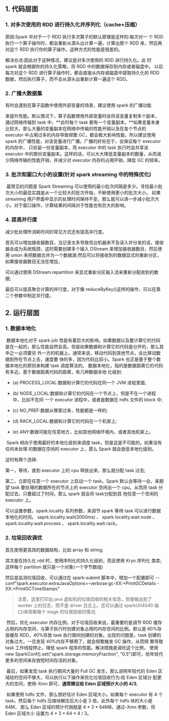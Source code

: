 

## 1. 代码层面

### 1. 对多次使用的 RDD 进行持久化并序列化（cache+压缩）

原因:Spark 中对于一个 RDD 执行多次算子的默认原理是这样的:每次对一 个 RDD 执行一个算子操作时，都会重新从源头出计算一遍，计算出那个 RDD 来，然后再对这个 RDD 执行你的算子操作。这种方式的性能是很差的。

解决办法:因此对于这种情况，建议是对多次使用的 RDD 进行持久化。此 时 spark 就会根据你的持久化策略，将 RDD 中的数据保存到内存或者磁盘中。 以后每次对这个 RDD 进行算子操作时，都会直接从内存或磁盘中提取持久化的 RDD 数据，然后执行算子，而不会从源头出重新计算一遍这个 RDD。 



### 2. 广播大数据集

 有时会遇到在算子函数中使用外部变量的场景，建议使用 spark 的广播功能

来提升性能。默认情况下，算子函数使用外部变量时会将该变量复制多个副本， 通过网络传输到 task 中，**此时每个 task 都有一个变量副本。**如果变量本身比较大，那么大量的变量副本在网络中传输的性能开销以及在各个节点的 executor 中占用过多的内存导致频繁 GC，都会极大影响性能。所以建议使用 spark 的广播性能，对该变量进行广播。广播的好处在于，会保证每个 executor 的内存中， 只驻留一份变量副本，而 executor 中的 task 执行时会共享该 executor 中的那份变量副本。这样的话，可以大大降低变量副本的数量，从而减少网络传输的性能开销，并减少对 executor 内存的占用开销，降低 GC 的频率。



###  3. 批次和窗口大小的设置(针对 spark streaming 中的特殊优化)

​		最常见的问题是 Spark Streaming 可以使用的最小批次间隔是多少。寻找最小批次大小的最佳实践是从一个比较大的批次开始，不断使用更小的批次大小。 如果 streaming 用户界面中显示的处理时间保持不变，那么就可以进一步减小批次大小。对于窗口操作，计算结果的间隔对于性能也有巨大的影响。



###  4. 提高并行度

减少批处理所消耗时间的常见方式还有提高并行度。

首先可以增加接收器数目，当记录太多导致但台机器来不及读入并分发的话，接收器会成为系统瓶颈，这时需要创建多个输入 DStream 来增加接收器数目，然后使用 union 来把数据合并为一个数据源;然后可以将接收到的数据显式的重新分区，如果接收器数目无法在增加，

可以通过使用 DStream.repartition 来显式重新分区输入流来重新分配收到的数据;

最后可以提高聚合计算的并行度，对于像 reduceByKey()这样的操作，可以在第二个参数中制定并行度。



## 2. 运行层面



### 1. 数据本地化

​		数据本地化对于 spark job 性能有着巨大的影响。如果数据以及要计算它的代码是在一起的，那么性能自然会高。但是如果数据和计算它的代码是分开的，那么其中之一必须要另 外一方的机器上。通常来说，移动代码到其他节点，会比移动数据到所在节点上去，速度要 快的多，因为代码比较小。Spark 也正是基于整个数据本地化的原则来构建 task 调度算法的。 数据本地化，指的是数据距离它的代码有多近。基于数据距离代码的距离，有几种数据本地 化级别:

- (a) PROCESS_LOCAL:数据和计算它的代码在同一个 JVM 进程里面; 

- (b) NODE_LOCAL:数据和计算它的代码在一个节点上，但是不在一个进程中，比如不在同 一个 executor 进程中，或者是数据在 hdfs 文件的 block 中;

-  (c) NO_PREF:数据从哪里过来，性能都是一样的;

-  (d) RACK_LOCAL:数据和计算它的代码在一个机架上;

-  (e) ANY:数据可能在任意地方，比如其他网络环境内，或者其他机架上。

​      Spark 倾向于使用最好的本地化级别来调度 task，但是这是不可能的。如果没有任何未处理 的数据在空闲的 executor 上，那么 Spark 就会放低本地化级别。

这时有两个选择:

第一，等待，直到 executor 上的 cpu 释放出来，那么就分配 task 过去;

第二，立即在任意一个 executor 上启动一个 task。Spark 默认会等待一会，来期望 task 要处理的数据所在的节点上的 executor 空闲出一个 cpu，从而将 task 分配过去。只要超过了时间，那么 spark 就会将 task分配到其 他任意一个空闲的 executor 上。

可以设置参数，spark.locality 系列参数，来调节 spark 等待 task 可以进行数据本地化的时间。
saprk.locality.wait(3000ms) 、 spark.locality.wait.node 、 spark.locality.wait.process 、 spark.locality.wait.rack。




### 2. 垃圾回收调优

首先使用更高效的数据结构，比如 array 和 string;

其次是在持久化 rdd 时，使用序列化的持久化级别，而且使用 Kryo 序列化 类库;这样每个 partition 就只是一个对象(一个字节数组)

然后是监测垃圾回收，可以通过在 spark-submit 脚本中，增加一个配置即可 --conf"spark.executor.extraJavaOptions=-verbose:gc-XX:+PrintGCDetails -XX:+PrintGCTimeStamps"

> 注意，这里打印出 java 虚拟机的垃圾回收的相关信息，但是输出到了 worker 上的日志，而不是 driver 日志上。还可以通过 sparkUI(4040 端口)来观察每个 stage 的垃圾回收的情况;

​		然后，优化 executor 内存比例。对于垃圾回收来说，最重要的是调节 RDD 缓存占用的内存空间，与算子执行时创建对象占用的内存空间的比例。默认是 60%存放缓存 RDD，40%存放 task 执行期间创建的对象。出现的问题是，task 创建的对象过大，一旦发现 40%内存不够用了，就会频繁触发 GC 操作，从而频 繁导致 task 工作线程停止，降低 spark 程序的性能。解决措施是调优这个比例， 使用 new SparkConf().set("spark.storage.memoryFraction", "0.5")即可，给年轻代更多的空间来存放短时间存活的对象。

​		最后，如果发现 task 执行期间大量的 Full GC 发生，那么说明年轻代的 Eden 区域给的空间不够大，可以执行以下操作来优化垃圾回收行为:给 Eden 区域分 配更大的空间，使用-Xmn 即可，**通常建议给 Eden 区域预计大小的 4/3**;

​		如果使用 hdfs 文件，那么很好估计 Eden 区域大小。如果每个 executor 有 4 个 task，然后每个 hdfs 压缩块解压后大小是 3 倍，此外每个 hdfs 块的大小是 64M， 那么 Eden 区域的预计代销就是 4 * 3 * 64MB，通过-Xmn 参数，将 Eden 区域大小 设置为 4 * 3 * 64 * 4 / 3。










